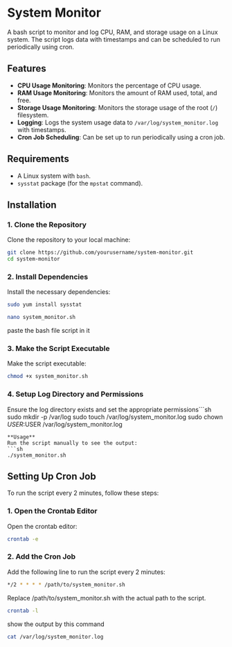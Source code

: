 # System Monitor

A bash script to monitor and log CPU, RAM, and storage usage on a Linux system. The script logs data with timestamps and can be scheduled to run periodically using cron.

## Features

- **CPU Usage Monitoring**: Monitors the percentage of CPU usage.
- **RAM Usage Monitoring**: Monitors the amount of RAM used, total, and free.
- **Storage Usage Monitoring**: Monitors the storage usage of the root (`/`) filesystem.
- **Logging**: Logs the system usage data to `/var/log/system_monitor.log` with timestamps.
- **Cron Job Scheduling**: Can be set up to run periodically using a cron job.

## Requirements

- A Linux system with `bash`.
- `sysstat` package (for the `mpstat` command).

## Installation

### 1. Clone the Repository

Clone the repository to your local machine:
```sh
git clone https://github.com/yourusername/system-monitor.git
cd system-monitor
```
### 2. Install Dependencies

Install the necessary dependencies:
```sh
sudo yum install sysstat
```
```sh
nano system_monitor.sh
```
paste the bash file script in it
### 3. Make the Script Executable

Make the script executable:
```sh
chmod +x system_monitor.sh
```

### 4. Setup Log Directory and Permissions

Ensure the log directory exists and set the appropriate permissions```sh
sudo mkdir -p /var/log
sudo touch /var/log/system_monitor.log
sudo chown $USER:$USER /var/log/system_monitor.log
```
**Usage**
Run the script manually to see the output:
```sh
./system_monitor.sh
```
## Setting Up Cron Job

To run the script every 2 minutes, follow these steps:
### 1. Open the Crontab Editor

Open the crontab editor:
```sh
crontab -e
```

### 2. Add the Cron Job

Add the following line to run the script every 2 minutes:
```sh
*/2 * * * * /path/to/system_monitor.sh
```
Replace /path/to/system_monitor.sh with the actual path to the script.
```sh
crontab -l
```
show the output by this command
```sh
cat /var/log/system_monitor.log
```
